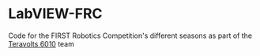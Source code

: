 # LabVIEW-FRC
Code for the FIRST Robotics Competition's different seasons as part of the [Teravolts 6010](https://www.facebook.com/TeraVolts6010) team
